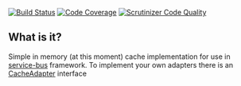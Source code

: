 [![Build Status](https://travis-ci.org/php-service-bus/cache.svg?branch=master)](https://travis-ci.org/php-service-bus/cache)
[![Code Coverage](https://scrutinizer-ci.com/g/php-service-bus/cache/badges/coverage.png?b=master)](https://scrutinizer-ci.com/g/php-service-bus/cache/?branch=master)
[![Scrutinizer Code Quality](https://scrutinizer-ci.com/g/php-service-bus/cache/badges/quality-score.png?b=master)](https://scrutinizer-ci.com/g/php-service-bus/cache/?branch=master)

## What is it?

Simple in memory (at this moment) cache implementation for use in [service-bus](https://github.com/php-service-bus/service-bus) framework.
To implement your own adapters there is an [CacheAdapter](https://github.com/php-service-bus/cache/blob/master/src/CacheAdapter.php) interface
